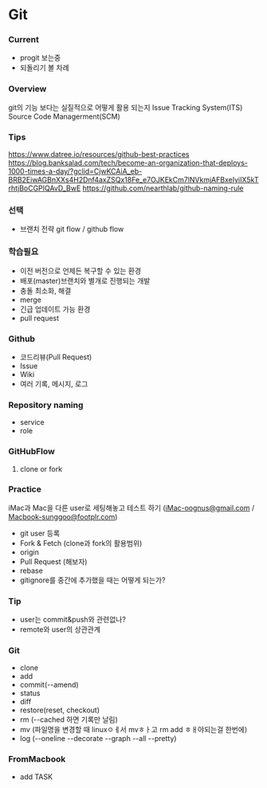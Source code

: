 Git
===

### Current
- progit 보는중
- 되돌리기 볼 차례


### Overview
git의 기능 보다는 실질적으로 어떻게 활용 되는지
Issue Tracking System(ITS)
Source Code Managerment(SCM)

### Tips
https://www.datree.io/resources/github-best-practices
https://blog.banksalad.com/tech/become-an-organization-that-deploys-1000-times-a-day/?gclid=CjwKCAiA_eb-BRB2EiwAGBnXXs4H2Dnf4axZSQx18Fe_e7OJKEkCm7lNVkmjAFBxeIyiIX5kTrhtjBoCGPIQAvD_BwE
https://github.com/nearthlab/github-naming-rule

### 선택
- 브랜치 전략 git flow / github flow

### 학습필요
- 이전 버전으로 언제든 복구할 수 있는 환경
- 배포(master)브랜치와 별개로 진행되는 개발
- 충돌 최소화, 해결
- merge
- 긴급 업데이트 가능 환경
- pull request

### Github
- 코드리뷰(Pull Request)
- Issue
- Wiki
- 여러 기록, 메시지, 로그

### Repository naming
- service
- role 

### GitHubFlow
1. clone or fork

### Practice
iMac과 Mac을 다른 user로 세팅해놓고 테스트 하기 (iMac-oognus@gmail.com / Macbook-sunggoo@footplr.com)
- git user 등록
- Fork & Fetch (clone과 fork의 활용범위)
- origin
- Pull Request (해보자)
- rebase
- gitignore를 중간에 추가했을 때는 어떻게 되는가?


### Tip
- user는 commit&push와 관련없나?
- remote와 user의 상관관계


### Git
- clone
- add
- commit(--amend)
- status
- diff
- restore(reset, checkout)
- rm (--cached 하면 기록만 날림)
- mv (파일명을 변경할 때 linuxㅇㅔ서 mvㅎㅏ고 rm add ㅎㅐ야되는걸 한번에)
- log (--oneline --decorate --graph --all --pretty)

### FromMacbook
- add TASK
